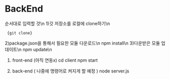 # BackEnd
순서대로 입력할 것\n
1)깃 저장소를 로컬에 clone하기\n
<pre><code>	{git clone} </code></pre>
2)package.json을 통해서 필요한 모듈 다운로드\n
npm install\n
3)다운받은 모듈 업데이트\n
npm update\n

1) front-end (아직 연동x)
cd client
npm start

2) back-end ( 나중에 명령어로 켜지게 할 예정 )
node server.js
